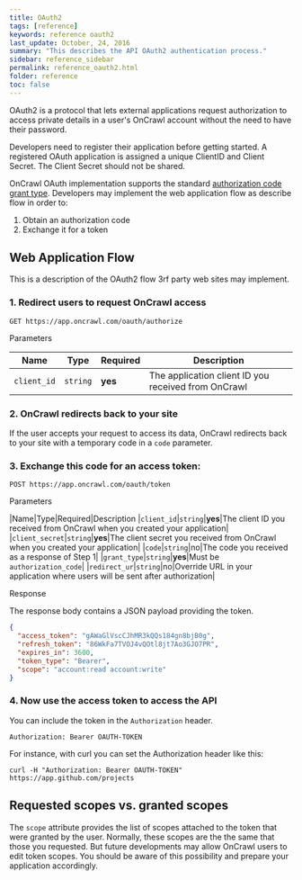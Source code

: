 ```yaml
---
title: OAuth2
tags: [reference]
keywords: reference oauth2
last_update: October, 24, 2016
summary: "This describes the API OAuth2 authentication process."
sidebar: reference_sidebar
permalink: reference_oauth2.html
folder: reference
toc: false
---
```


OAuth2 is a protocol that lets external applications request authorization
to access private details in a user's OnCrawl account without the need to have
their password.

Developers need to register their application before getting started.
A registered OAuth application is assigned a unique ClientID and Client Secret.
The Client Secret should not be shared.

OnCrawl OAuth implementation supports the standard
[authorization code grant type](https://tools.ietf.org/html/rfc6749#section-4.1).
Developers may implement the web application flow as describe flow
in order to:

1. Obtain an authorization code
2. Exchange it for a token

## Web Application Flow

This is a description of the OAuth2 flow 3rf party web sites
may implement.

### 1. Redirect users to request OnCrawl access

```
GET https://app.oncrawl.com/oauth/authorize
```

Parameters

|Name|Type|Required|Description
|----|----|--------|----------|
|`client_id`|`string`|**yes**|The application client ID you received from OnCrawl|

### 2. OnCrawl redirects back to your site

If the user accepts your request to access its data, OnCrawl
redirects back to your site with a temporary code in a `code` parameter.

### 3. Exchange this code for an access token:

```
POST https://app.oncrawl.com/oauth/token
```

Parameters

|Name|Type|Required|Description
|`client_id`|`string`|**yes**|The client ID you received from OnCrawl when you created your application|
|`client_secret`|`string`|**yes**|The client secret you received from OnCrawl when you created your application|
|`code`|`string`|no|The code you received as a response of Step 1|
|`grant_type`|`string`|**yes**|Must be `authorization_code`|
|`redirect_ur`|`string`|no|Override URL in your application where users will be sent after authorization|

Response

The response body contains a JSON payload providing the token.

```json
{
  "access_token": "gAWaGlVscCJhMR3kQQs184gn8bjB0g",
  "refresh_token": "86WkFa7TVOJ4vQOtl8jt7Ao3GJO7PR",
  "expires_in": 3600,
  "token_type": "Bearer",
  "scope": "account:read account:write"
}
```

### 4. Now use the access token to access the API

You can include the token in the `Authorization` header.

```
Authorization: Bearer OAUTH-TOKEN
```

For instance, with curl you can set the Authorization header like this:

```shell
curl -H "Authorization: Bearer OAUTH-TOKEN" https://app.github.com/projects
```


## Requested scopes vs. granted scopes

The `scope` attribute provides the list of scopes attached to the
token that were granted by the user. Normally, these scopes are the
the same that those you requested.
But future developments may allow OnCrawl users to edit
token scopes. You should be aware of this possibility and prepare
your application accordingly.
